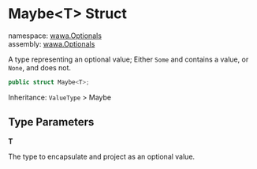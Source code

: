 # Maybe\<T\> Struct

namespace: [wawa\.Optionals](../wawa.Optionals.md)<br />
assembly: [wawa\.Optionals](../../wawa.Optionals.md)

A type representing an optional value; Either `Some` and contains a value, or `None`, and does not\.

```csharp
public struct Maybe<T>;
```

Inheritance: `ValueType` > Maybe<T>

## Type Parameters

__T__

The type to encapsulate and project as an optional value\.

